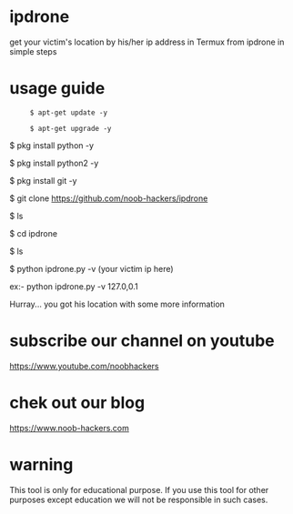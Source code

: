 # ipdrone
get your victim's location by his/her ip address in Termux from ipdrone
in simple steps 

# usage guide

         $ apt-get update -y

         $ apt-get upgrade -y

$ pkg install python -y

$ pkg install python2 -y

$ pkg install git -y

$ git clone https://github.com/noob-hackers/ipdrone

$ ls

$ cd ipdrone

$ ls

$ python ipdrone.py -v (your victim ip here)

ex:- python ipdrone.py -v 127.0,0.1

Hurray... you got his location with some more information

# subscribe our channel on youtube
https://www.youtube.com/noobhackers

# chek out our blog 
https://www.noob-hackers.com

# warning
This tool is only for educational purpose. If you use this tool for other purposes except education we will not be responsible in such cases.
